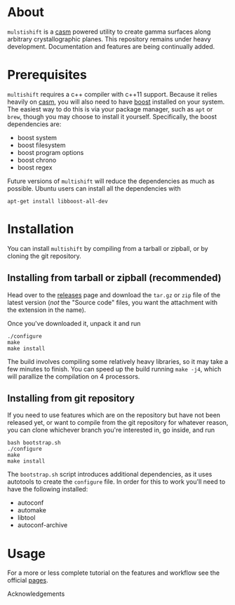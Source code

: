 # About
`mulstishift` is a [casm](https://github.com/prisms-center/CASMcode) powered utility to create gamma surfaces along arbitrary crystallographic planes.
This repository remains under heavy development.
Documentation and features are being continually added.

# Prerequisites
`multishift` requires a c++ compiler with c++11 support. Because it relies heavily on [casm](https://github.com/prisms-center/CASMcode), you will also need to have [boost](https://www.boost.org/doc/libs/1_66_0/more/getting_started/unix-variants.html) installed on your system.
The easiest way to do this is via your package manager, such as `apt` or `brew`, though you may choose to install it yourself.
Specifically, the boost dependencies are:
- boost system
- boost filesystem
- boost program options
- boost chrono
- boost regex

Future versions of `multishift` will reduce the dependencies as much as possible.
Ubuntu users can install all the dependencies with
```
apt-get install libboost-all-dev
```

# Installation
You can install `multishift` by compiling from a tarball or zipball, or by cloning the git repository.
## Installing from tarball or zipball (recommended)
Head over to the [releases](https://github.com/goirijo/multishifter/releases) page and download the `tar.gz` or `zip` file of the latest version (*not* the "Source code" files, you want the attachment with the extension in the name).

Once you've downloaded it, unpack it and run

    ./configure
    make
    make install
    
The build involves compiling some relatively heavy libraries, so it may take a few minutes to finish. You can speed up the build running `make -j4`, which will parallize the compilation on 4 processors.

## Installing from git repository
If you need to use features which are on the repository but have not been released yet, or want to compile from the git repository for whatever reason, you can clone whichever branch you're interested in, go inside, and run

    bash bootstrap.sh
    ./configure
    make
    make install
    
The `bootstrap.sh` script introduces additional dependencies, as it uses autotools to create the `configure` file. In order for this to work you'll need to have the following installed:

- autoconf
- automake
- libtool
- autoconf-archive

# Usage
For a more or less complete tutorial on the features and workflow see the official [pages](https://goirijo.github.io/multishifter).

Acknowledgements

